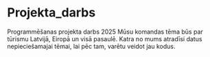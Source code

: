 # Projekta_darbs
Programmēšanas projekta darbs 2025
Mūsu komandas tēma būs par tūrismu Latvijā, Eiropā un visā pasaulē. Katra no mums atradīsi datus nepieciešamajai tēmai, lai pēc tam, varētu veidot jau kodus.
